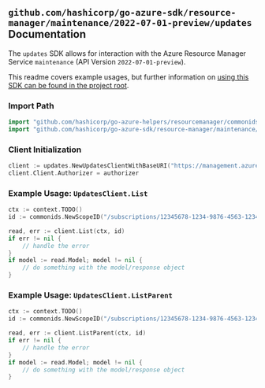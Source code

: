 
## `github.com/hashicorp/go-azure-sdk/resource-manager/maintenance/2022-07-01-preview/updates` Documentation

The `updates` SDK allows for interaction with the Azure Resource Manager Service `maintenance` (API Version `2022-07-01-preview`).

This readme covers example usages, but further information on [using this SDK can be found in the project root](https://github.com/hashicorp/go-azure-sdk/tree/main/docs).

### Import Path

```go
import "github.com/hashicorp/go-azure-helpers/resourcemanager/commonids"
import "github.com/hashicorp/go-azure-sdk/resource-manager/maintenance/2022-07-01-preview/updates"
```


### Client Initialization

```go
client := updates.NewUpdatesClientWithBaseURI("https://management.azure.com")
client.Client.Authorizer = authorizer
```


### Example Usage: `UpdatesClient.List`

```go
ctx := context.TODO()
id := commonids.NewScopeID("/subscriptions/12345678-1234-9876-4563-123456789012/resourceGroups/some-resource-group")

read, err := client.List(ctx, id)
if err != nil {
	// handle the error
}
if model := read.Model; model != nil {
	// do something with the model/response object
}
```


### Example Usage: `UpdatesClient.ListParent`

```go
ctx := context.TODO()
id := commonids.NewScopeID("/subscriptions/12345678-1234-9876-4563-123456789012/resourceGroups/some-resource-group")

read, err := client.ListParent(ctx, id)
if err != nil {
	// handle the error
}
if model := read.Model; model != nil {
	// do something with the model/response object
}
```
